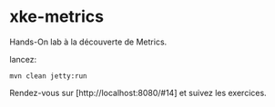 xke-metrics
===========
Hands-On lab à la découverte de Metrics.

lancez: 

```
mvn clean jetty:run 
```

Rendez-vous sur [http://localhost:8080/#14] et suivez les exercices.
